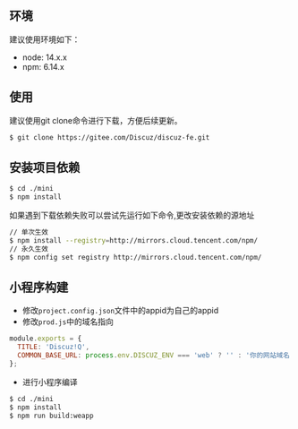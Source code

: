 ## 环境

建议使用环境如下：
- node: 14.x.x
- npm: 6.14.x

## 使用

建议使用git clone命令进行下载，方便后续更新。

```bash
$ git clone https://gitee.com/Discuz/discuz-fe.git
```

## 安装项目依赖

```bash
$ cd ./mini
$ npm install
```

如果遇到下载依赖失败可以尝试先运行如下命令,更改安装依赖的源地址
```bash
// 单次生效
$ npm install --registry=http://mirrors.cloud.tencent.com/npm/
// 永久生效
$ npm config set registry http://mirrors.cloud.tencent.com/npm/
```



## 小程序构建

- 修改`project.config.json`文件中的appid为自己的appid
- 修改`prod.js`中的域名指向

```js
module.exports = {
  TITLE: 'Discuz!Q',
  COMMON_BASE_URL: process.env.DISCUZ_ENV === 'web' ? '' : '你的网站域名',
};
```
- 进行小程序编译

```bash
$ cd ./mini
$ npm install
$ npm run build:weapp
```